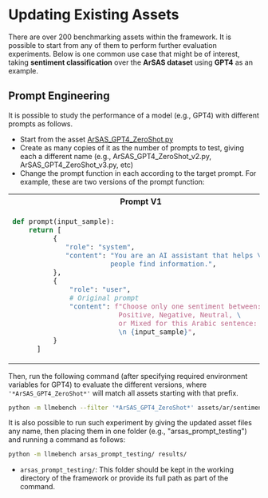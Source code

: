 # Updating Existing Assets

There are over 200 benchmarking assets within the framework. It is possible to start from any of them to perform further evaluation experiments. Below is one common use case that might be of interest, taking **sentiment classification** over the **ArSAS dataset** using **GPT4** as an example.

## Prompt Engineering
It is possible to study the performance of a model (e.g., GPT4) with different prompts as follows.
- Start from the asset [ArSAS_GPT4_ZeroShot.py](https://github.com/qcri/LLMeBench/blob/main/assets/ar/sentiment_emotion_others/sentiment/ArSAS_GPT4_ZeroShot.py)
- Create as many copies of it as the number of prompts to test, giving each a different name (e.g., ArSAS_GPT4_ZeroShot_v2.py, ArSAS_GPT4_ZeroShot_v3.py, etc)
- Change the prompt function in each according to the target prompt. For example, these are two versions of the prompt function:

<table>
<tr>
<th>Prompt V1</th>
<th>Prompt V2</th>
</tr>
<tr>
<td>

```python
def prompt(input_sample):
    return [
          {
             "role": "system",
             "content": "You are an AI assistant that helps \
                        people find information.",
          },
          {
              "role": "user",
              # Original prompt
              "content": f"Choose only one sentiment between: \
                          Positive, Negative, Neutral, \
                          or Mixed for this Arabic sentence: \
                          \n {input_sample}",
          }
      ]
```
</td>
<td>
  
``` python
def prompt(input_sample):
    return [
        {
            "role": "system",
            "content": "You are an AI assistant that helps \
                        people find information.",
        },
        {
            "role": "user",
            # Changed prompt for the task
            "content": f"Classify the given sentence by the \
                        sentiment it shows using one of these labels: \
                        Positive, Negative, Neutral, or Mixed.: \
                        \n {input_sample}",
        }
    ] 
  ```
</td>
</tr>
</table>

Then, run the following command (after specifying required environment variables for GPT4) to evaluate the different versions, where `'*ArSAS_GPT4_ZeroShot*'` will match all assets starting with that prefix.
```bash
python -m llmebench --filter '*ArSAS_GPT4_ZeroShot*' assets/ar/sentiment_emotion_others/sentiment/ results/
```

It is also possible to run such experiment by giving the updated asset files any name, then placing them in one folder (e.g., "arsas_prompt_testing") and running a command as follows: 
```bash
python -m llmebench arsas_prompt_testing/ results/
```
- `arsas_prompt_testing/`: This folder should be kept in the working directory of the framework or provide its full path as part of the command. 

